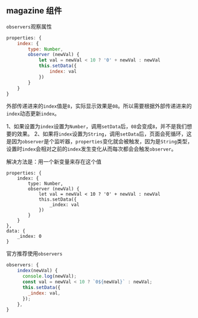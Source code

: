 ## magazine 组件

`observers`观察属性
```js
properties: {
    index: {
        type: Number,
        observer (newVal) {
            let val = newVal < 10 ? '0' + newVal : newVal
            this.setData({
                index: val
            })
        }
    }
}
```
外部传递进来的`index`值是`8`，实际显示效果是`08`。所以需要根据外部传递进来的`index`动态更新`index`。

1、如果设置为`index`设置为`Number`，调用`setData`后，`08`会变成`8`，并不是我们想要的效果。
2、如果将`index`设置为`String`，调用`setData`后，页面会死循环，这是因为`observer`是个监听器，`properties`变化就会被触发，因为是`String`类型，设置时`index`会相对之前的`index`发生变化从而每次都会会触发`observer`。

解决方法是：用一个新变量来存在这个值
```
properties: {
    index: {
        type: Number,
        observer (newVal) {
            let val = newVal < 10 ? '0' + newVal : newVal
            this.setData({
                _index: val
            })
        }
    }
},
data: {
    _index: 0
}
```
官方推荐使用`observers`
```js
observers: {
    index(newVal) {
      console.log(newVal);
      const val = newVal < 10 ? `0${newVal}` : newVal;
      this.setData({
        _index: val,
      });
    },
}
```